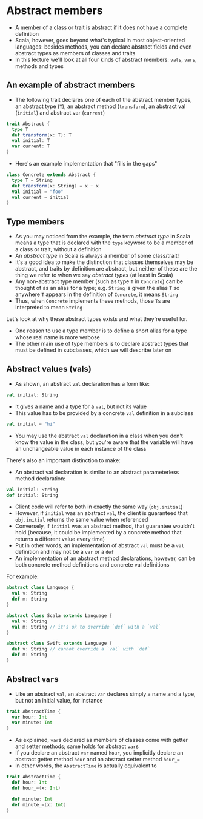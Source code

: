 # Abstract members

- A member of a class or trait is abstract if it does not have a complete
definition
- Scala, however, goes beyond what's typical in most object-oriented languages:
besides methods, you can declare abstract fields and even abstract types as
members of classes and traits
- In this lecture we'll look at all four kinds of abstract members: `vals`,
`vars`, methods and types

## An example of abstract members

- The following trait declares one of each of the abstract member types, an
abstract type (`T`), an abstract method (`transform`), an abstract
val (`initial`) and abstract var (`current`)

```scala
trait Abstract {
  type T
  def transform(x: T): T
  val initial: T
  var current: T
}
```

- Here's an example implementation that "fills in the gaps"

```scala
class Concrete extends Abstract {
  type T = String
  def transform(x: String) = x + x
  val initial = "foo"
  val current = initial
}
```

## Type members

- As you may noticed from the example, the term *abstract type* in Scala means a
type that is declared with the `type` keyword to be a member of a class or
trait, without a definition
- An *abstract type* in Scala is always a member of some class/trait!
- It's a good idea to make the distinction that classes themselves may be
abstract, and traits by definition are abstract, but neither of these are the
thing we refer to when we say *abstract types* (at least in Scala)
- Any non-abstract type member (such as type `T` in `Concrete`) can be thought
of as an alias for a type; e.g. `String` is given the alias `T` so anywhere
`T` appears in the definition of `Concrete`, it means `String`
- Thus, when `Concrete` implements these methods, those `T`s are interpreted to
mean `String`

Let's look at why these abstract types exists and what they're useful for.

- One reason to use a type member is to define a short alias for a type whose
real name is more verbose
- The other main use of type members is to declare abstract types that must
be defined in subclasses, which we will describe later on

## Abstract values (vals)

- As shown, an abstract `val` declaration has a form like:

```scala
val initial: String
```

- It gives a name and a type for a `val`, but not its value
- This value has to be provided by a concrete `val` definition in a subclass

```scala
val initial = "hi"
```

- You may use the abstract `val` declaration in a class when you don't know the
value in the class, but you're aware that the variable will have an unchangeable
value in each instance of the class

There's also an important distinction to make:

- An abstract val declaration is similar to an abstract parameterless method
declaration:

```scala
val initial: String
def initial: String
```

- Client code will refer to both in exactly the same way (`obj.initial`)
- However, if `initial` was an abstract `val`, the client is guaranteed that
`obj.initial` returns the same value when referenced
- Conversely, if `initial` was an abstract method, that guarantee wouldn't hold
(because, it could be implemented by a concrete method that returns a different
value every time)
- Put in other words, an implementation of abstract `val` must be a `val`
definition and may not be a `var` or a `def`
- An implementation of an abstract method declarations, however, can be both
concrete method definitions and concrete val definitions

For example:

```scala
abstract class Language {
  val v: String
  def m: String
}

abstract class Scala extends Language {
  val v: String
  val m: String // it's ok to override `def` with a `val`
}

abstract class Swift extends Language {
  def v: String // cannot override a `val` with `def`
  def m: String
}
```

## Abstract `var`s

- Like an abstract `val`, an abstract `var` declares simply a name and a type,
but not an initial value, for instance

```scala
trait AbstractTime {
  var hour: Int
  var minute: Int
}
```

- As explained, `var`s declared as members of classes come with getter and
setter methods; same holds for abstract `var`s
- If you declare an abstract `var` named `hour`, you implicitly declare an
abstract getter method `hour` and an abstract setter method `hour_=`
- In other words, the `AbstractTime` is actually equivalent to

```scala
trait AbstractTime {
  def hour: Int
  def hour_=(x: Int)

  def minute: Int
  def minute_=(x: Int)
}
```

